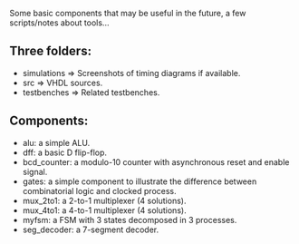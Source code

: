 Some basic components that may be useful in the future, a few scripts/notes about tools...

## Three folders:
* simulations => Screenshots of timing diagrams if available.
* src => VHDL sources.
* testbenches => Related testbenches.

## Components:
* alu: a simple ALU.
* dff: a basic D flip-flop.
* bcd_counter: a modulo-10 counter with asynchronous reset and enable signal.
* gates: a simple component to illustrate the difference between combinatorial logic and clocked process.
* mux_2to1: a 2-to-1 multiplexer (4 solutions).
* mux_4to1: a 4-to-1 multiplexer (4 solutions).
* myfsm: a FSM with 3 states decomposed in 3 processes.
* seg_decoder: a 7-segment decoder.
